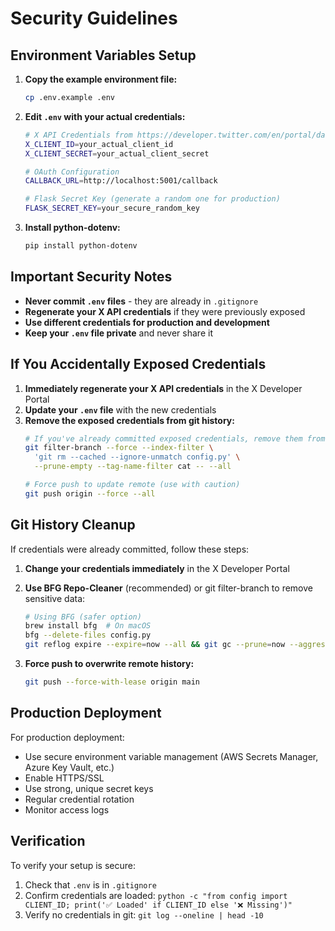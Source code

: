 # Security Guidelines

## Environment Variables Setup

1. **Copy the example environment file:**
   ```bash
   cp .env.example .env
   ```

2. **Edit `.env` with your actual credentials:**
   ```bash
   # X API Credentials from https://developer.twitter.com/en/portal/dashboard
   X_CLIENT_ID=your_actual_client_id
   X_CLIENT_SECRET=your_actual_client_secret
   
   # OAuth Configuration
   CALLBACK_URL=http://localhost:5001/callback
   
   # Flask Secret Key (generate a random one for production)
   FLASK_SECRET_KEY=your_secure_random_key
   ```

3. **Install python-dotenv:**
   ```bash
   pip install python-dotenv
   ```

## Important Security Notes

- **Never commit `.env` files** - they are already in `.gitignore`
- **Regenerate your X API credentials** if they were previously exposed
- **Use different credentials for production and development**
- **Keep your `.env` file private** and never share it

## If You Accidentally Exposed Credentials

1. **Immediately regenerate your X API credentials** in the X Developer Portal
2. **Update your `.env` file** with the new credentials
3. **Remove the exposed credentials from git history:**
   ```bash
   # If you've already committed exposed credentials, remove them from history
   git filter-branch --force --index-filter \
     'git rm --cached --ignore-unmatch config.py' \
     --prune-empty --tag-name-filter cat -- --all
   
   # Force push to update remote (use with caution)
   git push origin --force --all
   ```

## Git History Cleanup

If credentials were already committed, follow these steps:

1. **Change your credentials immediately** in the X Developer Portal
2. **Use BFG Repo-Cleaner** (recommended) or git filter-branch to remove sensitive data:
   ```bash
   # Using BFG (safer option)
   brew install bfg  # On macOS
   bfg --delete-files config.py
   git reflog expire --expire=now --all && git gc --prune=now --aggressive
   ```

3. **Force push to overwrite remote history:**
   ```bash
   git push --force-with-lease origin main
   ```

## Production Deployment

For production deployment:
- Use secure environment variable management (AWS Secrets Manager, Azure Key Vault, etc.)
- Enable HTTPS/SSL
- Use strong, unique secret keys
- Regular credential rotation
- Monitor access logs

## Verification

To verify your setup is secure:
1. Check that `.env` is in `.gitignore`
2. Confirm credentials are loaded: `python -c "from config import CLIENT_ID; print('✅ Loaded' if CLIENT_ID else '❌ Missing')"`
3. Verify no credentials in git: `git log --oneline | head -10`